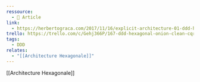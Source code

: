 ```yaml
---
ressource:
  - 📰 Article
link:
  - https://herbertograca.com/2017/11/16/explicit-architecture-01-ddd-hexagonal-onion-clean-cqrs-how-i-put-it-all-together/
trello: https://trello.com/c/Gehj366P/167-ddd-hexagonal-onion-clean-cqrs-how-i-put-it-all-together-hgraca
tags:
  - DDD
relates:
  - "[[Architecture Hexagonale]]"
---
```

[[Architecture Hexagonale]]